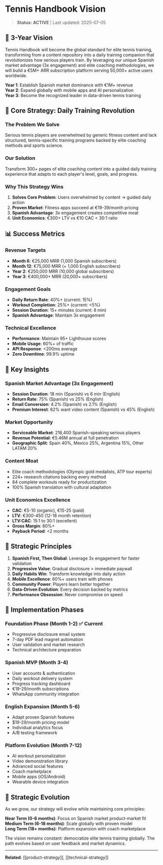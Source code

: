 # Tennis Handbook Vision

> **Status: ACTIVE** | Last updated: 2025-07-05

## 🎯 3-Year Vision

Tennis Handbook will become the global standard for elite tennis training, transforming from a content repository into a daily training companion that revolutionizes how serious players train. By leveraging our unique Spanish market advantage (3x engagement) and elite coaching methodologies, we will build a €5M+ ARR subscription platform serving 50,000+ active users worldwide.

**Year 1**: Establish Spanish market dominance with €1M+ revenue  
**Year 2**: Expand globally with mobile apps and AI personalization  
**Year 3**: Become the recognized leader in data-driven tennis training

## 🚀 Core Strategy: Daily Training Revolution

### The Problem We Solve
Serious tennis players are overwhelmed by generic fitness content and lack structured, tennis-specific training programs backed by elite coaching methods and sports science.

### Our Solution
Transform 300+ pages of elite coaching content into a guided daily training experience that adapts to each player's level, goals, and progress.

### Why This Strategy Wins
1. **Solves Core Problem**: Users overwhelmed by content → guided daily action
2. **Proven Market**: Fitness apps succeed at €19-39/month pricing 
3. **Spanish Advantage**: 3x engagement creates competitive moat
4. **Unit Economics**: €300+ LTV vs €10 CAC = 30:1 ratio

## 📊 Success Metrics

### Revenue Targets
- **Month 6**: €25,000 MRR (1,000 Spanish subscribers)
- **Month 12**: €75,000 MRR (+ 1,000 English subscribers)
- **Year 2**: €250,000 MRR (10,000 global subscribers)
- **Year 3**: €400,000+ MRR (20,000+ subscribers)

### Engagement Goals
- **Daily Return Rate**: 40%+ (current: 15%)
- **Workout Completion**: 25%+ (current: <5%)
- **Session Duration**: 15+ minutes (current: 8 min)
- **Spanish Advantage**: Maintain 3x engagement

### Technical Excellence
- **Performance**: Maintain 95+ Lighthouse scores
- **Mobile Usage**: 60%+ of traffic
- **API Response**: <200ms average
- **Zero Downtime**: 99.9% uptime

## 🌟 Key Insights

### Spanish Market Advantage (3x Engagement)
- **Session Duration**: 18 min (Spanish) vs 6 min (English)
- **Return Rate**: 75% (Spanish) vs 25% (English)
- **Email Conversion**: 4.2% (Spanish) vs 2.1% (English)
- **Premium Interest**: 82% want video content (Spanish) vs 45% (English)

### Market Opportunity
- **Serviceable Market**: 218,400 Spanish-speaking serious players
- **Revenue Potential**: €5.46M annual at full penetration
- **Geographic Split**: Spain 40%, Mexico 25%, Argentina 15%, Other LATAM 20%

### Content Moat
- Elite coach methodologies (Olympic gold medalists, ATP tour experts)
- 224+ research citations backing every method
- 84 complete workouts ready for productization
- 100% Spanish translation with cultural adaptation

### Unit Economics Excellence
- **CAC**: €5-10 (organic), €15-25 (paid)
- **LTV**: €300-450 (12-18 month retention)
- **LTV:CAC**: 15:1 to 30:1 (excellent)
- **Gross Margin**: 80%+
- **Payback Period**: <2 months

## 🎯 Strategic Principles

1. **Spanish First, Then Global**: Leverage 3x engagement for faster validation
2. **Progressive Value**: Gradual disclosure > immediate paywall
3. **Daily Habits Win**: Transform knowledge into daily action
4. **Mobile Excellence**: 60%+ users train with phones
5. **Community Power**: Players learn better together
6. **Data-Driven Evolution**: Every decision backed by metrics
7. **Performance Obsession**: Never compromise on speed

## 🚀 Implementation Phases

### Foundation Phase (Month 1-2) ✅ Current
- Progressive disclosure email system
- 7-day PDF lead magnet automation
- User validation and market research
- Technical architecture preparation

### Spanish MVP (Month 3-4)
- User accounts & authentication
- Daily workout delivery system
- Progress tracking dashboard
- €19-29/month subscriptions
- WhatsApp community integration

### English Expansion (Month 5-6)
- Adapt proven Spanish features
- $19-29/month pricing model
- Individual analytics focus
- A/B testing framework

### Platform Evolution (Month 7-12)
- AI workout personalization
- Video demonstration library
- Advanced social features
- Coach marketplace
- Mobile apps (iOS/Android)
- Wearable device integration

## 🔄 Strategic Evolution

As we grow, our strategy will evolve while maintaining core principles:

**Near Term (0-6 months)**: Focus on Spanish market product-market fit  
**Medium Term (6-18 months)**: Scale globally with proven model  
**Long Term (18+ months)**: Platform expansion with coach marketplace

The vision remains constant: democratize elite tennis training globally. The path evolves based on user feedback and market dynamics.

---

**Related**: [[product-strategy]], [[technical-strategy]]